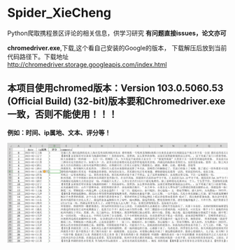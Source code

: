 # Spider_XieCheng
Python爬取携程景区评论的相关信息，供学习研究 **有问题直接issues，论文亦可**

**chromedriver.exe**,下载,这个看自己安装的Google的版本，
下载解压后放到当前代码路径下。下载地址 http://chromedriver.storage.googleapis.com/index.html

## 本项目使用chromed版本：Version 103.0.5060.53 (Official Build) (32-bit)版本要和Chromedriver.exe一致，否则不能使用！！！

**例如：时间、ip属地、文本、评分等！**

![数据截图](./data/评论数据.png)

